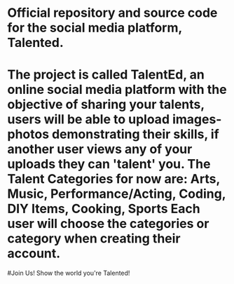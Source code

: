 # Official repository and source code for the social media platform, Talented.
# The project is called TalentEd, an online social media platform with the objective of sharing your talents, users will be able to upload images-photos demonstrating their skills, if another user views any of your uploads they can 'talent' you. The Talent Categories for now are: Arts, Music, Performance/Acting, Coding, DIY Items, Cooking, Sports Each user will choose the categories or category when creating their account.
#Join Us! Show the world you're Talented!
